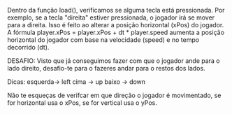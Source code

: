 
Dentro da função load(), verificamos se alguma tecla está pressionada. Por exemplo, se a tecla "direita" estiver pressionada, o jogador irá se mover para a direita. Isso é feito ao alterar a posição horizontal (xPos) do jogador. A fórmula player.xPos = player.xPos + dt * player.speed aumenta a posição horizontal do jogador com base na velocidade (speed) e no tempo decorrido (dt).

DESAFIO: Visto que já conseguimos fazer com que o jogador ande para o lado direito, desafio-te para o fazeres andar para o restos dos lados.

Dicas:
	esquerda-> left
	cima -> up
	baixo -> down

Não te esqueças de verifcar em que direção o jogador é movimentado, se for horizontal usa o xPos, se for vertical usa o yPos.

